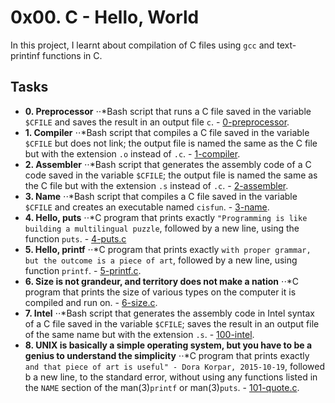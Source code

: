 # 0x00. C - Hello, World
In this project, I learnt about compilation of C files using `gcc` and text-printinf functions in C.

## Tasks
* **0. Preprocessor**
⋅⋅*Bash script that runs a C file saved in the variable `$CFILE` and saves the result in an output file `c`. - [0-preprocessor](https://github.com/akinyiliz/alx-low_level_programming/blob/master/0x00-hello_world/0-preprocessor).
* **1. Compiler**
⋅⋅*Bash script that compiles a C file saved in the variable `$CFILE` but does not link; the output file is named the same as the C file but with the extension `.o` instead of `.c`. - [1-compiler](https://github.com/akinyiliz/alx-low_level_programming/blob/master/0x00-hello_world/1-compiler).
* **2. Assembler**
⋅⋅*Bash script that generates the assembly code of a C code saved in the variable `$CFILE`; the output file is named the same as the C file but with the extension `.s` instead of `.c`. - [2-assembler](https://github.com/akinyiliz/alx-low_level_programming/blob/master/0x00-hello_world/2-assembler).
* **3. Name**
⋅⋅*Bash script that compiles a C file saved in the variable `$CFILE` and creates an executable named `cisfun`. - [3-name](https://github.com/akinyiliz/alx-low_level_programming/blob/master/0x00-hello_world/3-name).
* **4. Hello, puts**
⋅⋅*C program that prints exactly `"Programming is like building a multilingual puzzle`, followed by a new line, using the function `puts`. - [4-puts.c](https://github.com/akinyiliz/alx-low_level_programming/blob/master/0x00-hello_world/4-puts.c)
* **5. Hello, printf**
⋅⋅*C program that prints exactly `with proper grammar, but the outcome is a piece of art`, followed by a new line, using function `printf`. - [5-printf.c](https://github.com/akinyiliz/alx-low_level_programming/blob/master/0x00-hello_world/5-printf.c).
* **6. Size is not grandeur, and territory does not make a nation**
⋅⋅*C program that prints the size of various types on the computer it is compiled and run on. - [6-size.c](https://github.com/akinyiliz/alx-low_level_programming/blob/master/0x00-hello_world/6-size.c).
* **7. Intel**
⋅⋅*Bash script that generates the assembly code in Intel syntax of a C file saved in the variable `$CFILE`; saves the result in an output file of the same name but with the extension `.s`. - [100-intel](https://github.com/akinyiliz/alx-low_level_programming/blob/master/0x00-hello_world/100-intel).
* **8. UNIX is basically a simple operating system, but you have to be a genius to understand the simplicity**
⋅⋅*C program that prints exactly `and that piece of art is useful" - Dora Korpar, 2015-10-19`, followed b a new line, to the standard error, without using any functions listed in the `NAME` section of the man(3)`printf` or man(3)`puts`. - [101-quote.c](https://github.com/akinyiliz/alx-low_level_programming/blob/master/0x00-hello_world/101-quote.c).
